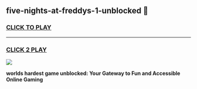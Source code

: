 
## five-nights-at-freddys-1-unblocked 👋
<h3>
<a href="https://premium.freeplayer.one?title=five-nights-at-freddys-1-unblocked&ref=14F">CLICK TO PLAY</a></h3>
<hr>

<h3>
<a href="https://premium.freeplayer.one?title=five-nights-at-freddys-1-unblocked&ref=14F">CLICK 2 PLAY</a>
  
</h3>

<a href="https://premium.freeplayer.one?title=five-nights-at-freddys-1-unblocked&ref=12F/"><img src="https://clearcache.store/games.png"></a>


**worlds hardest game unblocked: Your Gateway to Fun and Accessible Online Gaming**
